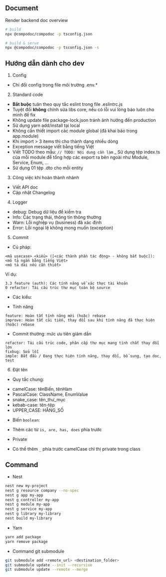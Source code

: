 ## Document

Render backend doc overview

```bash
# build
npx @compodoc/compodoc -p tsconfig.json

# build & serve
npx @compodoc/compodoc -p tsconfig.json -s
```

## Hướng dẫn dành cho dev

1. Config

- Chỉ đổi config trong file môi trường .env.*

2. Standard code

- **Bắt buộc** tuân theo quy tắc eslint trong file .eslintrc.js
- Tuyệt đối **không** chỉnh sửa libs core, nếu có lỗi vui lòng báo luôn cho mình để fix
- Không update file package-lock.json tránh ảnh hưởng đến production
- Sử dụng yarn add/install tại local
- Không cần thiết import các module global (đã khai báo trong app.module)
- Khi import > 3 items thì cho thành dạng nhiều dòng
- Exception message viết bằng tiếng Việt
- Viết TODO theo mẫu: `// TODO: Nội dung cần làm`
  _ Sử dụng tệp index.ts của mỗi module để tổng hợp các export ra bên ngoài như Module, Service, Enum, …
- Sử dụng 01 tệp .dto cho mỗi entity

3. Công việc khi hoàn thành nhánh

- Viết API doc
- Cập nhật Changelog

4. Logger

- debug: Debug dữ liệu để kiểm tra
- Info: Các trạng thái, thông tin thông thường
- Warn: Lỗi nghiệp vụ (business) đã xác định
- Error: Lỗi ngoại lệ không mong muốn (exception)

5. Commit

- Cú pháp:

```
<mã usecase> <kiểu> ([<các thành phần tác động> - không bắt buộc]): <mô tả ngắn bằng tiếng Việt>
<mô tả dài nếu cần thiết>
```

Ví dụ:

```
3.3 feature (auth): Các tính năng về xác thực tài khoản
0 refactor: Tái cấu trúc thư mục toàn bộ source
```

- Các kiểu:

+ Tính năng

```
feature: Hoàn tất tính năng mới (hoặc) rebase
improve: Hoàn tất cải tiến, thay đổi sau khi tính năng đã thực hiện (hoặc) rebase
```

+ Commit thường: mức ưu tiên giảm dần

```
refactor: Tái cấu trúc code, phân cấp thư mục mang tính chất thay đổi lớn
fixbug: Sửa lỗi
imple: Bắt đầu / Đang thực hiện tính năng, thay đổi, bổ sung, tạo doc, test
```

6. Đặt tên

- Quy tắc chung:

+ camelCase: tênBiến, tênHàm
+ PascalCase: ClassName, EnumValue
+ snake_case: tên_thư_mục
+ kebab-case: tên-tệp
+ UPPER_CASE: HẰNG_SỐ

- Biến `boolean`:

+ Thêm các từ `is, are, has, does` phía trước

- Private

+ Có thể thêm `_` phía trước camelCase chỉ thị private trong class

## Command

- Nest

```bash
nest new my-project
nest g resource company --no-spec
nest g app my-app
nest g controller my-app
nest g module my-app
nest g service my-app
nest g library my-library
nest build my-library

```

- Yarn

```bash
yarn add package
yarn remove package
```

- Command git submodule

```bash
git submodule add <remote_url> <destination_folder>
git submodule update --init --recursive
git submodule update --remote --merge
```
